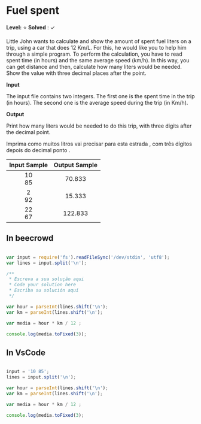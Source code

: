 # Fuel spent 

**Level:** :star:
**Solved** : ✓

Little John wants to calculate and show the amount of spent fuel liters on a trip, using a car that does 12 Km/L. For this, he would like you to help him through a simple program. To perform the calculation, you have to read spent time (in hours) and the same average speed (km/h). In this way, you can get distance and then, calculate how many liters would be needed. Show the value with three decimal places after the point.

<!-- Little John precisa para calcular e mostrar a quantia de litros de gasolina na estrada . usando o carro fazendo 12 km/L . Para isto , ele gostaria de sua ajuda ele pensando num simples  programa . Para performance e calculação , vcs tem que ler o tempo (em horas) e o mesma velocidade (km/l) .Este sempre , você pode ter a distância e então , calcular com muitos litros que precisar.Mostre o valor com três decimal lugar depois do ponto -->

**Input** 

The input file contains two integers. The first one is the spent time in the trip (in hours). The second one is the average speed during the trip (in Km/h).

<!-- A entrada do arquivo , contém dois inteiros .A primeira o tempo na hora .E segundo e a média de velocidade de duração na estrada (em km/h) --> 

**Output**

Print how many liters would be needed to do this trip, with three digits after the decimal point.

Imprima como muitos litros vai precisar para esta estrada , com três dígitos depois do decimal ponto .

| Input Sample |	Output Sample |
|:--:|:--:|
| 10 <br> 85 | 70.833 |
| 2 <br> 92  | 15.333 |
| 22 <br> 67 | 122.833|

## In beecrowd 

```javascript

var input = require('fs').readFileSync('/dev/stdin', 'utf8');
var lines = input.split('\n');

/**
 * Escreva a sua solução aqui
 * Code your solution here
 * Escriba su solución aquí
 */

var hour = parseInt(lines.shift('\n');
var km = parseInt(lines.shift('\n');

var media = hour * km / 12 ;

console.log(media.toFixed(3));

```

## In VsCode

```javascript 

input = '10 85';
lines = input.split('\n');

var hour = parseInt(lines.shift('\n');
var km = parseInt(lines.shift('\n');

var media = hour * km / 12 ;

console.log(media.toFixed(3);

```